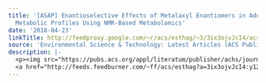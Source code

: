 ```yaml
---
title: '[ASAP] Enantioselective Effects of Metalaxyl Enantiomers in Adolescent Rat
  Metabolic Profiles Using NMR-Based Metabolomics'
date: '2018-04-23'
linkTitle: http://feedproxy.google.com/~r/acs/esthag/~3/3ix3ojvJcI4/acs.est.7b06540
source: 'Environmental Science & Technology: Latest Articles (ACS Publications)'
description: |-
  <p><img src="https://pubs.acs.org/appl/literatum/publisher/achs/journals/content/esthag/0/esthag.ahead-of-print/acs.est.7b06540/20180423/images/medium/es-2017-06540f_0007.gif" alt="TOC Graphic"/></p><div><cite>Environmental Science & Technology</cite></div><div>DOI: 10.1021/acs.est.7b06540</div><div class="feedflare">
  <a href="http://feeds.feedburner.com/~ff/acs/esthag?a=3ix3ojvJcI4:y12G_2xuzO4:yIl2AUoC8zA"><img src="http://feeds.feedburner.com/~ff/acs/esthag?d=yIl2AUoC8zA" border="0"></img></a>
---
```

